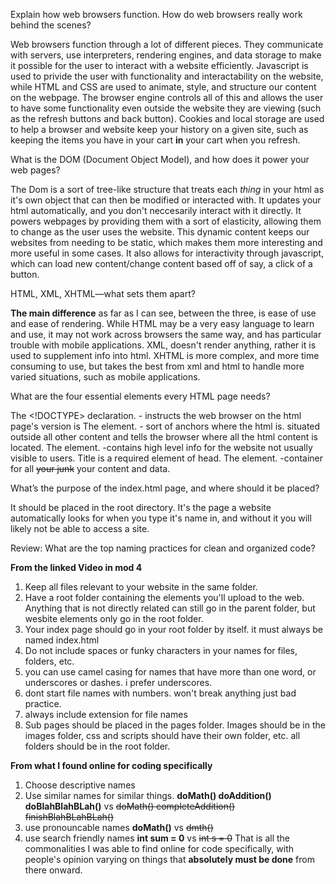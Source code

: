 Explain how web browsers function. How do web browsers really work behind the scenes?

Web browsers function through a lot of different pieces. They communicate with servers, use interpreters, rendering engines, and data storage to make it possible for the user to interact with a website efficiently. Javascript is used to privide the user with functionality and interactability on the website, while HTML and CSS are used to animate, style, and structure our content on the webpage. The browser engine controls all of this and allows the user to have some functionality even outside the website they are viewing (such as the refresh buttons and back button). Cookies and local storage are used to help a browser and website keep your history on a given site, such as keeping the items you have in your cart **in** your cart when you refresh.

What is the DOM (Document Object Model), and how does it power your web pages? 

The Dom is a sort of tree-like structure that treats each *thing* in your html as it's own object that can then be modified or interacted with. It updates your html automatically, and you don't neccesarily interact with it directly. It powers webpages by providing them with a sort of elasticity, allowing them to change as the user uses the website. This dynamic content keeps our websites from needing to be static, which makes them more interesting and more useful in some cases. It also allows for interactivity through javascript, which can load new content/change content based off of say, a click of a button.

HTML, XML, XHTML—what sets them apart?

**The main difference** as far as I can see, between the three, is ease of use and ease of rendering. While HTML may be a very easy language to learn and use, it may not work across browsers the same way, and has particular trouble with mobile applications. XML, doesn't render anything, rather it is used to supplement info into html. XHTML is more complex, and more time consuming to use, but takes the best from xml and html to handle more varied situations, such as mobile applications.

What are the four essential elements every HTML page needs?

The <!DOCTYPE> declaration. - instructs the web browser on the html page's version is
The <root> element. - sort of anchors where the html is. situated outside all other content and tells the browser where all the html content is located.
The <head> element. -contains high level info for the website not usually visible to users. Title is a required element of head.
The <body> element. -container for all ~~your junk~~ your content and data.

What’s the purpose of the index.html page, and where should it be placed?

It should be placed in the root directory. It's the page a website automatically looks for when you type it's name in, and without it you will likely not be able to access a site.

Review: What are the top naming practices for clean and organized code?

**From the linked Video in mod 4**
1) Keep all files relevant to your website in the same folder.
2) Have a root folder containing the elements you'll upload to the web. Anything that is not directly related can still go in the parent folder, but wesbite elements only go in the root folder.
3) Your index page should go in your root folder by itself. it must always be named index.html
4) Do not include spaces or funky characters in your names for files, folders, etc. 
5) you can use camel casing for names that have more than one word, or underscores or dashes. i prefer underscores.
6) dont start file names with numbers. won't break anything just bad practice.
7) always include extension for file names
8) Sub pages should be placed in the pages folder. Images should be in the images folder, css and scripts should have their own folder, etc. all folders should be in the root folder.

**From what I found online for coding specifically**
1) Choose descriptive names
2) Use similar names for similar things. **doMath() doAddition() doBlahBlahBLah()** vs ~~doMath() completeAddition() finishBlahBLahBLah()~~
3) use pronouncable names **doMath()** vs ~~dmth()~~
4) use search friendly names **int sum = 0** vs ~~int s = 0~~
That is all the commonalities I was able to find online for code specifically, with people's opinion varying on things that **absolutely must be done** from there onward. 